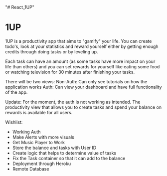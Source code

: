 "# React_1UP" 

# 1UP

1UP is a productivity app that aims to "gamify" your life. You can create todo's, look at your statistics and reward yourself either by getting enough credits through doing tasks or by leveling up.

Each task can have an amount (as some tasks have more impact on your life than others) and you can set rewards for yourself like eating some food or watching television for 30 minutes after finishing your tasks. 

There will be two views:
Non-Auth: Can only see tutorials on how the application works
Auth: Can view your dashboard and have full functionality of the app. 

Update:
For the moment, the auth is not working as intended. The productivity view that allows you to create tasks and spend your balance on rewards is available for all users.

Wishlist:
- Working Auth
- Make Alerts with more visuals
- Get Music Player to Work
- Store the balance and tasks with User ID
- Create logic that helps to determine value of tasks
- Fix the Task container so that it can add to the balance
- Deployment through Heroku
- Remote Database
